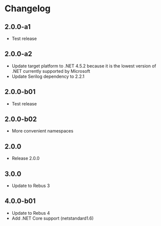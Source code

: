 # Changelog

## 2.0.0-a1

* Test release

## 2.0.0-a2

* Update target platform to .NET 4.5.2 because it is the lowest version of .NET currently supported by Microsoft
* Update Serilog dependency to 2.2.1

## 2.0.0-b01

* Test release

## 2.0.0-b02

* More convenient namespaces

## 2.0.0

* Release 2.0.0

## 3.0.0

* Update to Rebus 3

## 4.0.0-b01

* Update to Rebus 4
* Add .NET Core support (netstandard1.6)
